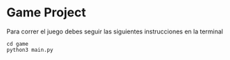 # Game Project

Para correr el juego debes seguir las siguientes instrucciones en la terminal

```
cd game
python3 main.py

```